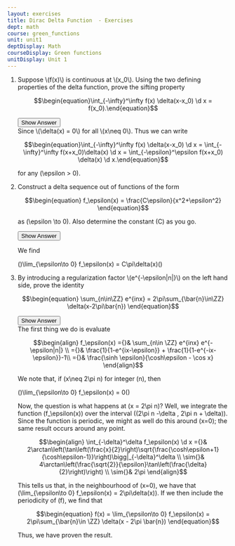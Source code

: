 ```yaml
---
layout: exercises
title: Dirac Delta Function  - Exercises
dept: math
course: green_functions
unit: unit1
deptDisplay: Math
courseDisplay: Green functions
unitDisplay: Unit 1
---
```

<ol>
<li> <div class="exercise">  Suppose \(f(x)\) is continuous at \(x_0\). Using the two defining properties of the delta function, prove the sifting property

$$\begin{equation}\int_{-\infty}^\infty f(x) \delta(x-x_0) \d x = f(x_0).\end{equation}$$

<div class="answerBox"> 
 <button onclick="myFunction('answer5')" class="answerButton">Show Answer</button> 
 <div  id='answer5' class="answer" >
Since \(\delta(x) = 0\) for all \(x\neq 0\). Thus we can write

$$\begin{equation}\int_{-\infty}^\infty f(x) \delta(x-x_0) \d x = \int_{-\infty}^\infty f(x+x_0)\delta(x) \d x = \int_{-\epsilon}^\epsilon f(x+x_0) \delta(x) \d x.\end{equation}$$

for any \(\epsilon > 0\).

</div> 
 </div>

</div> </li>
<li> <div class="exercise">  Construct a delta sequence out of functions of the form 

$$\begin{equation}
f_\epsilon(x) = \frac{C\epsilon}{x^2+\epsilon^2}
\end{equation}$$

as \(\epsilon \to 0\). Also determine the constant \(C\) as you go.

<div class="answerBox"> 
 <button onclick="myFunction('answer22')" class="answerButton">Show Answer</button> 
 <div  id='answer22' class="answer" >


We find 

\(\)\lim_{\epsilon\to 0} f_\epsilon(x) = C\pi\delta(x)\(\)
</div> 
 </div>

</div> </li>
<li> <div class="exercise">  By introducing a regularization factor \(e^{-\epsilon|n|}\) on the left hand side, prove the identity

$$\begin{equation}
\sum_{n\in\ZZ} e^{inx} = 2\pi\sum_{\bar{n}\in\ZZ} \delta(x-2\pi\bar{n})
\end{equation}$$

<div class="answerBox"> 
 <button onclick="myFunction('answer36')" class="answerButton">Show Answer</button> 
 <div  id='answer36' class="answer" >
The first thing we do is evaluate

$$\begin{align}
f_\epsilon(x) ={}& \sum_{n\in \ZZ} e^{inx} e^{-\epsilon|n|} \\
={}& \frac{1}{1-e^{ix-\epsilon}} + \frac{1}{1-e^{-ix-\epsilon}}-1\\
={}& \frac{\sinh \epsilon}{\cosh\epsilon - \cos x}
\end{align}$$

We note that, if \(x\neq 2\pi n\) for integer \(n\), then 

\(\)\lim_{\epsilon\to 0} f_\epsilon(x) = 0\(\)

Now, the question is what happens at \(x = 2\pi n\)? Well, we integrate the function \(f_\epsilon(x)\) over the interval \((2\pi n -\delta , 2\pi n + \delta)\). Since the function is periodic, we might as well do this around \(x=0\); the same result occurs around any point. 

$$\begin{align}
\int_{-\delta}^\delta f_\epsilon(x) \d x ={}& 2\arctan\left(\tan\left(\frac{x}{2}\right)\sqrt{\frac{\cosh\epsilon+1}{\cosh\epsilon-1}}\right)\bigg|_{-\delta}^\delta \\
\sim{}& 4\arctan\left(\frac{\sqrt{2}}{\epsilon}\tan\left(\frac{\delta}{2}\right)\right) \\
\sim{}& 2\pi
\end{align}$$

This tells us that, in the neighbourhood of \(x=0\), we have that \(\lim_{\epsilon\to 0} f_\epsilon(x) = 2\pi\delta(x)\). If we then include the periodicity of \(f\), we find that 

$$\begin{equation}
f(x) = \lim_{\epsilon\to 0} f_\epsilon(x) = 2\pi\sum_{\bar{n}\in \ZZ} \delta(x - 2\pi \bar{n})
\end{equation}$$

Thus, we have proven the result.

</div> 
 </div> 

</div> </li></ol>

